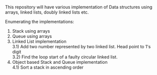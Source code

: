This repository will have various implementation of Data structures using arrays, linked lists, doubly linked lists etc.

Enumerating the implementations:<br>
1) Stack using arrays <br>
2) Queue using arrays <br>
3) Linked List implementation<br>
	3.1) Add two number represented by two linked list. Head point to 1's digit <br>
	3.2) Find the loop start of a faulty circular linked list. <br>
4) Object based Stack and Queue implementation <br>
	4.1) Sort a stack in ascending order <br>


